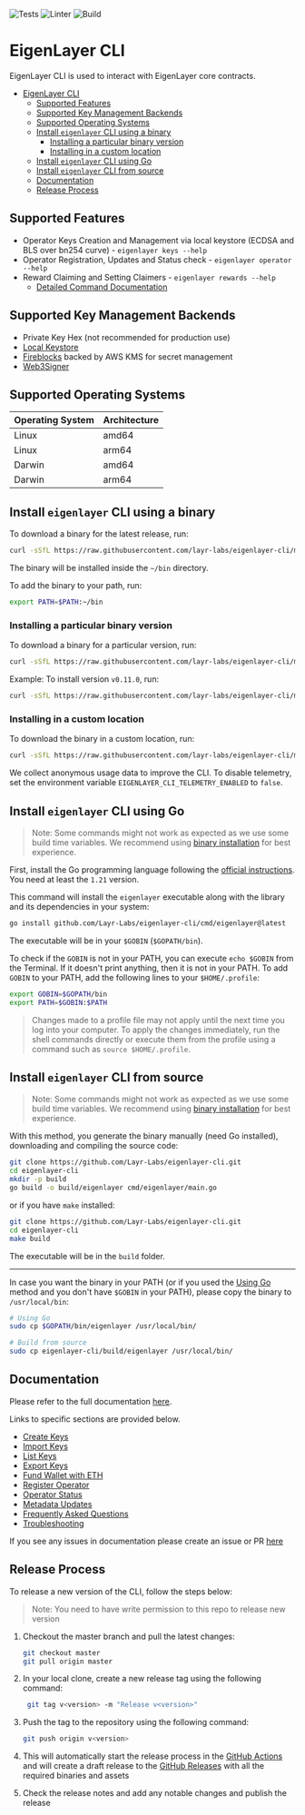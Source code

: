 ![Tests](https://github.com/Layr-Labs/eigenlayer-cli/actions/workflows/tests.yml/badge.svg)
![Linter](https://github.com/Layr-Labs/eigenlayer-cli/actions/workflows/golangci-lint.yml/badge.svg)
![Build](https://github.com/Layr-Labs/eigenlayer-cli/actions/workflows/build.yml/badge.svg)

# EigenLayer CLI

EigenLayer CLI is used to interact with EigenLayer core contracts.

<!-- TOC -->
* [EigenLayer CLI](#eigenlayer-cli)
  * [Supported Features](#supported-features)
  * [Supported Key Management Backends](#supported-key-management-backends)
  * [Supported Operating Systems](#supported-operating-systems)
  * [Install `eigenlayer` CLI using a binary](#install-eigenlayer-cli-using-a-binary)
    * [Installing a particular binary version](#installing-a-particular-binary-version)
    * [Installing in a custom location](#installing-in-a-custom-location)
  * [Install `eigenlayer` CLI using Go](#install-eigenlayer-cli-using-go)
  * [Install `eigenlayer` CLI from source](#install-eigenlayer-cli-from-source)
  * [Documentation](#documentation)
  * [Release Process](#release-process)
<!-- TOC -->

## Supported Features
* Operator Keys Creation and Management via local keystore (ECDSA and BLS over bn254 curve) - `eigenlayer keys --help`
* Operator Registration, Updates and Status check - `eigenlayer operator --help`
* Reward Claiming and Setting Claimers - `eigenlayer rewards --help`
  * [Detailed Command Documentation](pkg/rewards/README.md)

## Supported Key Management Backends
* Private Key Hex (not recommended for production use)
* [Local Keystore](https://ethereum.org/en/developers/docs/data-structures-and-encoding/web3-secret-storage/)
* [Fireblocks](https://www.fireblocks.com/) backed by AWS KMS for secret management
* [Web3Signer](https://docs.web3signer.consensys.io/)

## Supported Operating Systems
| Operating System | Architecture |
|------------------|--------------|
| Linux            | amd64        |
| Linux            | arm64        |
| Darwin           | amd64        |
| Darwin           | arm64        |


## Install `eigenlayer` CLI using a binary
To download a binary for the latest release, run:
```bash
curl -sSfL https://raw.githubusercontent.com/layr-labs/eigenlayer-cli/master/scripts/install.sh | sh -s
```
The binary will be installed inside the `~/bin` directory.

To add the binary to your path, run:
```bash
export PATH=$PATH:~/bin
```

### Installing a particular binary version
To download a binary for a particular version, run:
```bash
curl -sSfL https://raw.githubusercontent.com/layr-labs/eigenlayer-cli/master/scripts/install.sh | sh -s -- <version>
```

Example: To install version `v0.11.0`, run:
```bash
curl -sSfL https://raw.githubusercontent.com/layr-labs/eigenlayer-cli/master/scripts/install.sh | sh -s -- v0.11.0
```

### Installing in a custom location
To download the binary in a custom location, run:
```bash
curl -sSfL https://raw.githubusercontent.com/layr-labs/eigenlayer-cli/master/scripts/install.sh | sh -s -- -b <custom_location>
```
We collect anonymous usage data to improve the CLI. To disable telemetry, set the environment variable `EIGENLAYER_CLI_TELEMETRY_ENABLED` to `false`.

## Install `eigenlayer` CLI using Go
>Note: Some commands might not work as expected as we use some build time variables. We recommend using [binary installation](#install-eigenlayer-cli-using-a-binary) for best experience.

First, install the Go programming language following the [official instructions](https://go.dev/doc/install). You need at least the `1.21` version.

This command will install the `eigenlayer` executable along with the library and its dependencies in your system:

```bash
go install github.com/Layr-Labs/eigenlayer-cli/cmd/eigenlayer@latest
```

The executable will be in your `$GOBIN` (`$GOPATH/bin`).

To check if the `GOBIN` is not in your PATH, you can execute `echo $GOBIN` from the Terminal. If it doesn't print anything, then it is not in your PATH. To add `GOBIN` to your PATH, add the following lines to your `$HOME/.profile`:

```bash
export GOBIN=$GOPATH/bin
export PATH=$GOBIN:$PATH
```

> Changes made to a profile file may not apply until the next time you log into your computer. To apply the changes immediately, run the shell commands directly or execute them from the profile using a command such as `source $HOME/.profile`.

## Install `eigenlayer` CLI from source
>Note: Some commands might not work as expected as we use some build time variables. We recommend using [binary installation](#install-eigenlayer-cli-using-a-binary) for best experience.

With this method, you generate the binary manually (need Go installed), downloading and compiling the source code:

```bash
git clone https://github.com/Layr-Labs/eigenlayer-cli.git
cd eigenlayer-cli
mkdir -p build
go build -o build/eigenlayer cmd/eigenlayer/main.go
```

or if you have `make` installed:

```bash
git clone https://github.com/Layr-Labs/eigenlayer-cli.git
cd eigenlayer-cli
make build
```

The executable will be in the `build` folder.

---
In case you want the binary in your PATH (or if you used the [Using Go](#install-eigenlayer-cli-using-go) method and you don't have `$GOBIN` in your PATH), please copy the binary to `/usr/local/bin`:

```bash
# Using Go
sudo cp $GOPATH/bin/eigenlayer /usr/local/bin/

# Build from source
sudo cp eigenlayer-cli/build/eigenlayer /usr/local/bin/
```

## Documentation
Please refer to the full documentation [here](https://docs.eigenlayer.xyz/operator-guides/operator-installation).

Links to specific sections are provided below.
* [Create Keys](https://docs.eigenlayer.xyz/operators/howto/operator-installation#create-keys)
* [Import Keys](https://docs.eigenlayer.xyz/operators/howto/operator-installation#import-keys)
* [List Keys](https://docs.eigenlayer.xyz/operators/howto/operator-installation#list-keys)
* [Export Keys](https://docs.eigenlayer.xyz/operators/howto/operator-installation#export-keys)
* [Fund Wallet with ETH](https://docs.eigenlayer.xyz/operators/howto/operator-installation#fund-ecdsa-wallet)
* [Register Operator](https://docs.eigenlayer.xyz/operators/howto/operator-installation#operator-configuration-and-registration)
* [Operator Status](https://docs.eigenlayer.xyz/operators/howto/operator-installation#checking-status-of-registration)
* [Metadata Updates](https://docs.eigenlayer.xyz/operators/howto/operator-installation#metadata-updates)
* [Frequently Asked Questions](https://docs.eigenlayer.xyz/operators/reference/operator-faq)
* [Troubleshooting](https://docs.eigenlayer.xyz/operators/howto/troubleshooting)

If you see any issues in documentation please create an issue or PR [here](https://github.com/Layr-Labs/eigenlayer-docs)

## Release Process
To release a new version of the CLI, follow the steps below:
> Note: You need to have write permission to this repo to release new version

1. Checkout the master branch and pull the latest changes:
    ```bash
    git checkout master
    git pull origin master
    ```
2. In your local clone, create a new release tag using the following command:
    ```bash
     git tag v<version> -m "Release v<version>"
    ```
3. Push the tag to the repository using the following command:
    ```bash
    git push origin v<version>
    ```
   
4. This will automatically start the release process in the [GitHub Actions](https://github.com/Layr-Labs/eigenlayer-cli/actions/workflows/release.yml) and will create a draft release to the [GitHub Releases](https://github.com/Layr-Labs/eigenlayer-cli/releases) with all the required binaries and assets
5. Check the release notes and add any notable changes and publish the release
